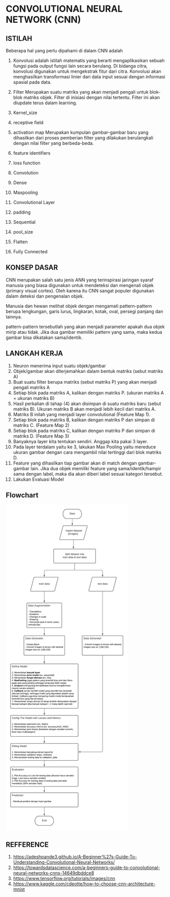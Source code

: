 # CONVOLUTIONAL NEURAL NETWORK (CNN)


## ISTILAH
Beberapa hal yang perlu dipahami di dalam CNN adalah
1. Konvolusi
adalah istilah matematis yang berarti mengaplikasikan sebuah fungsi pada output fungsi lain secara berulang. Di bidanga citra, konvolusi digunakan untuk mengekstrak fitur dari citra. Konvolusi akan menghasilkan transformasi linier dari data input sesuai dengan informasi spasial pada data.

2. Filter
Merupakan suatu matriks yang akan menjadi pengali untuk blok-blok matriks objek. Filter di inisiasi dengan nilai tertentu. Filter ini akan diupdate terus dalam learning.
3. Kernel_size

4. receptive field
5. activation map
Merupakan kumpulan gambar-gambar baru yang dihasilkan dari proses pemberian filter yang dilakukan berulangkali dengan nilai filter yang berbeda-beda.

6. feature identifiers
7. loss function
8. Convolution
9. Dense
10. Maxpooling
11. Convolutional Layer
12. padding
13. Sequential
14. pool_size
15. Flatten
16. Fully Connected


## KONSEP DASAR
CNN merupakan salah satu jenis ANN yang terinspirasi jaringan syaraf manusia yang biasa digunakan untuk mendeteksi dan mengenali objek (primary visual cortex). Oleh karena itu CNN sangat populer digunakan dalam deteksi dan pengenalan objek.

Manusia dan hewan melihat objek dengan mengamati pattern-pattern berupa lengkungan, garis lurus, lingkaran, kotak, oval, persegi panjang dan lainnya.

pattern-pattern tersebutlah yang akan menjadi parameter apakah dua objek mirip atau tidak. Jika dua gambar memiliki pattern yang sama, maka kedua gambar bisa dikatakan sama/identik.

## LANGKAH KERJA
1. Neuron menerima input suatu objek/gambar
2. Objek/gambar akan diterjemahkan dalam bentuk matriks (sebut matriks A)
3. Buat suatu filter berupa matriks (sebut matriks P) yang akan menjadi pengali matriks A
4. Setiap blok pada matriks A, kalikan dengan matriks P. (ukuran matriks A = ukuran matriks B)
5. Hasil perkalian di tahap (4) akan disimpan di suatu matriks baru (sebut matriks B). Ukuran matriks B akan menjadi lebih kecil dari matriks A. 
6. Matriks B inilah yang menjadi layer convolutional (Feature Map 1).
7. Setiap blok pada matriks B, kalikan dengan matriks P dan simpan di matriks C. (Feature Map 2)
8. Setiap blok pada matriks C, kalikan dengan matriks P dan simpan di matriks D. (Feature Map 3)
9. Banyaknya layer kita tentukan sendiri. Anggap kita pakai 3 layer.
10. Pada layer terdalam yaitu ke 3, lakukan Max Pooling yaitu mereduce ukuran gambar dengan cara mengambil nilai tertinggi dari blok matriks D.
11. Feature yang dihasilkan tiap gambar akan di match dengan gambar-gambar lain. Jika dua objek memiliki feature yang sama/identik/hampir sama dengan label, maka dia akan diberi label sesuai kategori tersebut.
12. Lakukan Evaluasi Model 
 
## Flowchart
![](images/flowchart.png)


## REFFERENCE
1. https://adeshpande3.github.io/A-Beginner%27s-Guide-To-Understanding-Convolutional-Neural-Networks/
2. https://towardsdatascience.com/a-beginners-guide-to-convolutional-neural-networks-cnns-14649dbddce8
3. https://www.tensorflow.org/tutorials/images/cnn
4. https://www.kaggle.com/cdeotte/how-to-choose-cnn-architecture-mnist
